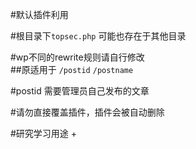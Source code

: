 #默认插件利用

#根目录下`topsec.php` 可能也存在于其他目录

#wp不同的rewrite规则请自行修改  
##原适用于 `/postid` `/postname`

#postid 需要管理员自己发布的文章

#请勿直接覆盖插件，插件会被自动删除

#研究学习用途  +




